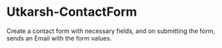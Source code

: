 # Utkarsh-ContactForm
Create a contact form with necessary fields, and on submitting the form, sends an Email with the form values.
